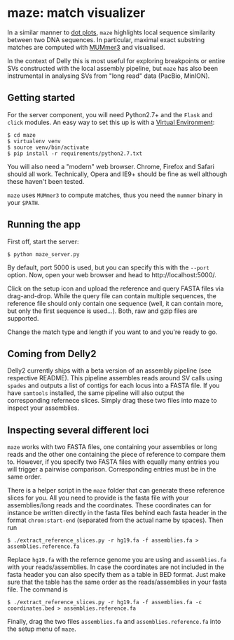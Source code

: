# maze: match visualizer
In a similar manner to
[dot plots](http://en.wikipedia.org/wiki/Dot_plot_%28bioinformatics%29),
`maze` highlights local sequence similarity between two DNA sequences.
In particular, maximal exact substring matches are computed with
[MUMmer3](http://mummer.sourceforge.net/) and visualised.

In the context of Delly this is most useful for exploring breakpoints
or entire SVs constructed with the local assembly pipeline,
but `maze` has also been instrumental in analysing SVs from
"long read" data (PacBio, MinION).

## Getting started
For the server component, you will need Python2.7+ and the
`Flask` and `click` modules. An easy way to set this up is with a
[Virtual Environment](http://docs.python-guide.org/en/latest/dev/virtualenvs/):

    $ cd maze
    $ virtualenv venv
    $ source venv/bin/activate
    $ pip install -r requirements/python2.7.txt

You will also need a "modern" web browser. Chrome, Firefox and Safari 
should all work. Technically, Opera and IE9+ should be fine as well 
although these haven't been tested.

`maze` uses `MUMmer3` to compute matches, thus you need the
`mummer` binary in your `$PATH`.

## Running the app
First off, start the server:

    $ python maze_server.py

By default, port 5000 is used, but you can specify this with the
`--port` option. Now, open your web browser and head to http://localhost:5000/.

Click on the setup icon and upload the reference and query FASTA
files via drag-and-drop. While the query file can contain 
multiple sequences, the reference file should only contain one sequence
(well, it can contain more, but only the first sequence is used...).
Both, raw and gzip files are supported.

Change the match type and length if you want to and you're ready to go.

## Coming from Delly2
Delly2 currently ships with a beta version of an assembly pipeline (see
respective README).
This pipeline assembles reads around SV calls using `spades` and outputs
a list of contigs for each locus into a FASTA file. If you have `samtools`
installed, the same pipeline will also output the corresponding refernece
slices.  Simply drag these two files into maze to inspect your assemblies.

## Inspecting several different loci
`maze` works with two FASTA files, one containing your assemblies or long 
reads and the other one containing the piece of reference to compare them 
to. However, if you specify two FASTA files with equally many entries you
will trigger a pairwise comparison. Corresponding entries must be in the 
same order. 

There is a helper script in the `maze` folder that can generate these
reference slices for you. All you need to provide is the fasta file
with your assemblies/long reads and the coordinates. These coordinates can
for instance be written directly in the fasta files behind each fasta
header in the format `chrom:start-end` (separated from the actual name by
spaces). Then run

    $ ./extract_reference_slices.py -r hg19.fa -f assemblies.fa > assemblies.reference.fa

Replace `hg19.fa` with the refernce genome you are using and `assemblies.fa`
with your reads/assemblies. In case the coordinates are not included in the
fasta header you can also specify them as a table in BED format. Just make 
sure that the table has the same order as the reads/assemblies in your fasta
file. The command is 

    $ ./extract_reference_slices.py -r hg19.fa -f assemblies.fa -c coordinates.bed > assemblies.reference.fa 

Finally, drag the two files `assemblies.fa` and `assemblies.reference.fa`
into the setup menu of `maze`.
